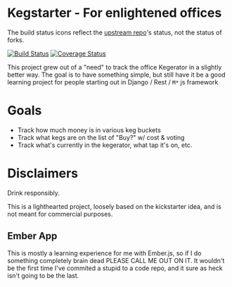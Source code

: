 Kegstarter - For enlightened offices
====================================

The build status icons reflect the [upstream repo](https://github.com/paulcollinsiii/django-kegstarter)'s status, not
the status of forks.

[![Build Status](https://travis-ci.org/paulcollinsiii/django-kegstarter.svg?branch=master)](https://travis-ci.org/paulcollinsiii/django-kegstarter) [![Coverage Status](https://coveralls.io/repos/paulcollinsiii/django-kegstarter/badge.svg?branch=master)](https://coveralls.io/r/paulcollinsiii/django-kegstarter?branch=master)

This project grew out of a "need" to track the office Kegerator in a
slightly better way. The goal is to have something simple, but still
have it be a good learning project for people starting out in Django /
Rest / `M*` js framework


Goals
=====
* Track how much money is in various keg buckets
* Track what kegs are on the list of "Buy?" w/ cost & voting
* Track what's currently in the kegerator, what tap it's on, etc.


Disclaimers
===========
Drink responsibly.

This is a lighthearted project, loosely based on the kickstarter idea,
and is not meant for commercial purposes.


Ember App
---------

This is mostly a learning experience for me with Ember.js, so if I do
something completely brain dead PLEASE CALL ME OUT ON IT. It wouldn't be
the first time I've commited a stupid to a code repo, and it sure as
heck isn't going to be the last.
